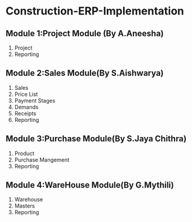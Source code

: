 # Construction-ERP-Implementation
## Module 1:Project Module (By A.Aneesha)
1. Project
2. Reporting
## Module 2:Sales Module(By S.Aishwarya)
1. Sales
2. Price List
3. Payment Stages
4. Demands
5. Receipts
6. Reporting
## Module 3:Purchase Module(By S.Jaya Chithra)
1. Product
2. Purchase Mangement
3. Reporting
## Module 4:WareHouse Module(By G.Mythili)
1. Warehouse
2. Masters
3. Reporting
